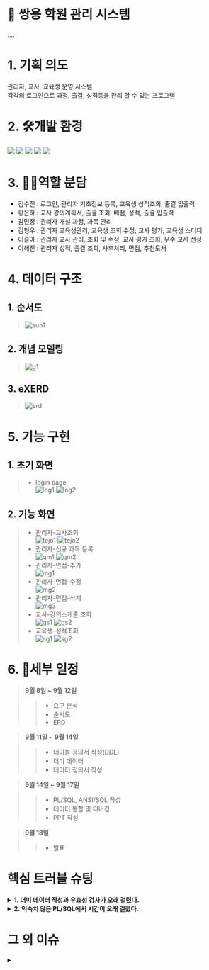 # :office: 쌍용 학원 관리 시스템
....
# 1. 기획 의도
관리자, 교사, 교육생 운영 시스템<br>
각각의 로그인으로 과정, 출결, 성적등을 관리 할 수 있는 프로그램

# 2. 🛠개발 환경
 
<img src="https://img.shields.io/badge/Oracle-F80000?style=for-the-badge&logo=oracle&logoColor=white"> <img src="https://img.shields.io/badge/OracleDeveloper-007396?style=for-the-badge&logo=devlop&logoColor=white"> <img src="https://img.shields.io/badge/eXERD-C28F2C?style=for-the-badge&logo=exerd&logoColor=white"> <img src="https://img.shields.io/badge/window-0078D4?style=for-the-badge&logo=windows&logoColor=white"> <img src="https://img.shields.io/badge/macOs-000000?style=for-the-badge&logo=macos&logoColor=white">


# 3. 👯‍♂️역할 분담
- 김수진 : 로그인, 관리자 기초정보 등록, 교육생 성적조회, 출결 입출력<br>
- 황은하 : 교사 강의계획서, 출결 조회, 배점, 성적, 출결 입출력<br>
- 김민정 : 관리자 개설 과정, 과목 관리<br>
- 김형우 : 관리자 교육생관리, 교육생 조회 수정, 교사 평가, 교육생 스터디 <br>
- 이슬아 : 관리자 교사 관리, 조회 및 수정, 교사 평가 조회, 우수 교사 선정<br>
- 이혜진 : 관리자 성적, 출결 조회, 사후처리, 면접, 추천도서<br>

# 4. 데이터 구조
## 1. 순서도
> ![sun1](./images/sun1.png)

## 2. 개념 모델링
> ![g1](./images/g1.png)

## 3. eXERD
> ![erd](./images/erd1.png)

# 5. 기능 구현
## 1. 초기 화면
> - login page <br>
> ![log1](./images/log1.png)
> ![log2](./images/log2.png)

## 2. 기능 화면
> - 관리자-교사조회<br>
> ![tejo1](./images/tejo1.png)
> ![tejo2](./images/tejo2.png)
> - 관리자-신규 과목 등록<br>
> ![gm1](./images/gm1.png)
> ![gm2](./images/gm2.png)
> - 관리자-면접-추가<br>
> ![mg1](./images/mg1.png)
> - 관리자-면접-수정<br>
> ![mg2](./images/mg2.png)
> - 관리자-면접-삭제<br>
> ![mg3](./images/mg3.png)
> - 교사-강의스케줄 조회 <br>
> ![gs1](./images/gs1.png)
> ![gs2](./images/gs2.png)
> - 교육생-성적조회 <br>
> ![sg1](./images/sg1.png)
> ![sg2](./images/sg2.png)


# 6. 📜세부 일정
> <strong>9월 8일 ~ 9월 12일</strong><br>
>> - 요구 분석
>> - 순서도
>> - ERD<br>

> <strong>9월 11일 ~ 9월 14일</strong><br>
>> - 테이블 정의서 작성(DDL)
>> - 더미 데이터 
>> - 데이터 정의서 작성<br>

> <strong>9월 14일 ~ 9월 17일</strong><br>
>> - PL/SQL, ANSI/SQL 작성
>> - 데이터 통합 및 디버깅
>> - PPT 작성<br>

> <strong>9월 18일</strong><br>
>> - 발표 <br>
  
  # 핵심 트러블 슈팅
<details>
<summary> <strong>1. 더미 데이터 작성과 유효성 검사가 오래 걸렸다.</strong> </summary>
  - 출결 더미 데이터가 약 7만개 였고 그 데이터들을 insert문으로 바꾸는데 시간이 오래 걸렸다.<br>하지만 자바 파일 입출력으로 한번 코드를 짜 놓아 시간이 그나마 단축 되었다.<br><br>
</details>
<details>
<summary> <strong>2. 익숙치 않은 PL/SQL에서 시간이 오래 걸렸다.</strong> </summary>
  - PL/SQL이 자바와 비교하자면 변수,메소드,조건문등을 구현할 수 있는 코드 인데 사용법이 익숙치 않아 CRUD만 하는데도 오래 걸렸다<br><br>
</details>

# 그 외 이슈
<details>
<summary><strong>
  </strong> </summary>
 <br>
</details>
  
  

  
